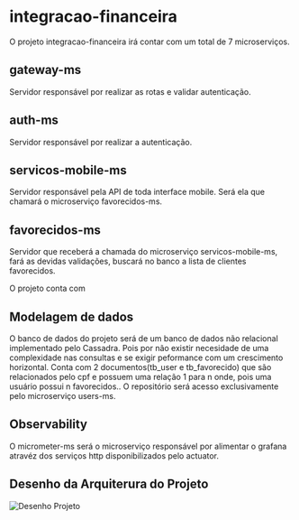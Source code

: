 # integracao-financeira
O projeto integracao-financeira irá contar com um total de 7 microserviços.

## gateway-ms
Servidor responsável por realizar as rotas e validar autenticação.

## auth-ms
Servidor responsável por realizar a autenticação.

## servicos-mobile-ms
Servidor responsável pela API de toda interface mobile. Será ela que chamará o microserviço favorecidos-ms.

## favorecidos-ms
Servidor que receberá a chamada do microserviço servicos-mobile-ms, fará as devidas validações, buscará no banco a lista de clientes favorecidos.

O projeto conta com 
## Modelagem de dados

O banco de dados do projeto será de um banco de dados não relacional implementado pelo Cassadra. Pois por não existir necesidade de uma complexidade nas consultas e se exigir peformance com um crescimento horizontal. Conta com 2 documentos(tb_user e tb_favorecido) que são relacionados pelo cpf e possuem uma relação 1 para n onde, pois uma usuário possui n favorecidos.. O repositório será acesso exclusivamente pelo microserviço users-ms. 

## Observability

O micrometer-ms será o microserviço responsável por alimentar o grafana atravéz dos serviços http disponibilizados pelo actuator.

## Desenho da Arquiterura do Projeto

![Desenho Projeto](https://user-images.githubusercontent.com/41656615/114124071-f4edb680-98c9-11eb-82ef-e463a3874dd4.png)


